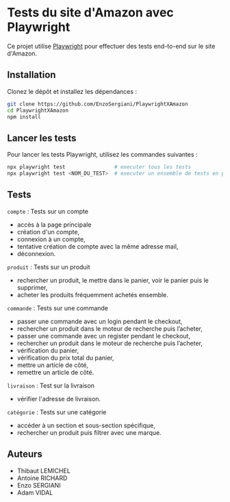 # Tests du site d'Amazon avec Playwright

Ce projet utilise [Playwright](https://playwright.dev/) pour effectuer des tests end-to-end sur le site d'Amazon.

## Installation

Clonez le dépôt et installez les dépendances :

```sh
git clone https://github.com/EnzoSergiani/PlaywrightXAmazon
cd PlaywrightXAmazon
npm install
```

## Lancer les tests

Pour lancer les tests Playwright, utilisez les commandes suivantes :

```sh
npx playwright test                # executer tous les tests
npx playwright test <NOM_DU_TEST>  # executer un ensemble de tests en particulier
```

## Tests

`compte` : Tests sur un compte

- accès à la page principale
- création d'un compte,
- connexion à un compte,
- tentative création de compte avec la même adresse mail,
- déconnexion.

`produit` : Tests sur un produit

- rechercher un produit, le mettre dans le panier, voir le panier puis le supprimer,
- acheter les produits fréquemment achetés ensemble.

`commande` : Tests sur une commande

- passer une commande avec un login pendant le checkout,
- rechercher un produit dans le moteur de recherche puis l’acheter,
- passer une commande avec un register pendant le checkout,
- rechercher un produit dans le moteur de recherche puis l’acheter,
- vérification du panier,
- vérification du prix total du panier,
- mettre un article de côté,
- remettre un article de côté.

`livraison` : Test sur la livraison

- vérifier l'adresse de livraison.

`catégorie` : Tests sur une catégorie

- accéder à un section et sous-section spécifique,
- rechercher un produit puis filtrer avec une marque.

## Auteurs

- Thibaut LEMICHEL
- Antoine RICHARD
- Enzo SERGIANI
- Adam VIDAL

